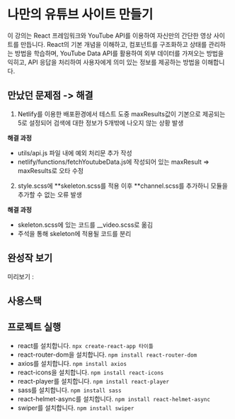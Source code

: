 # 나만의 유튜브 사이트 만들기

이 강의는 React 프레임워크와 YouTube API를 이용하여 자신만의 간단한 영상 사이트를 만듭니다. React의 기본 개념을 이해하고, 컴포넌트를 구조화하고 상태를 관리하는 방법을 학습하며,
YouTube Data API를 활용하여 외부 데이터를 가져오는 방법을 익히고, API 응답을 처리하여 사용자에게 의미 있는 정보를 제공하는 방법을 이해합니다.

## 만났던 문제점 -> 해결

1. Netlify를 이용한 배포환경에서 테스트 도중 maxResults값이 기본으로 제공되는 5로 설정되어 검색에 대한 정보가 5개밖에 나오지 않는 상황 발생

**해결 과정**

-   utils/api.js 파일 내에 예외 처리문 추가 작성
-   netlify/functions/fetchYoutubeData.js에 작성되어 있는 maxResult => maxResults로 오타 수정

2. style.scss에 **skeleton.scss를 적용 이후 **channel.scss를 추가하니 모듈을 추가할 수 없는 오류 발생

**해결 과정**

-   skeleton.scss에 있는 코드를 \_\_video.scss로 옮김
-   주석을 통해 skeleton에 적용될 코드를 분리

## 완성작 보기

미리보기 :

## 사용스택

## 프로젝트 실행

-   react를 설치합니다. `npx create-react-app 타이틀`
-   react-router-dom을 설치합니다. `npm install react-router-dom`
-   axios를 설치합니다. `npm install axios`
-   react-icons을 설치합니다. `npm install react-icons`
-   react-player를 설치합니다. `npm install react-player`
-   sass를 설치합니다. `npm install sass`
-   react-helmet-async를 설치합니다. `npm install react-helmet-async`
-   swiper를 설치합니다. `npm install swiper`
